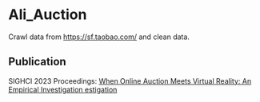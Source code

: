 # Ali_Auction
Crawl data from https://sf.taobao.com/ and clean data.
## Publication
SIGHCI 2023 Proceedings:
[When Online Auction Meets Virtual Reality: An Empirical Investigation estigation](https://aisel.aisnet.org/cgi/viewcontent.cgi?article=1000&context=sighci2023)
